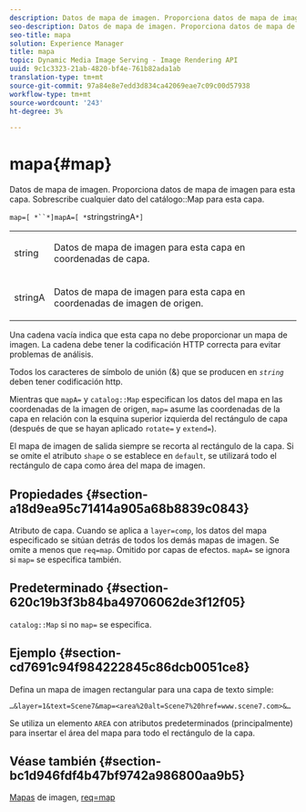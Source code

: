```yaml
---
description: Datos de mapa de imagen. Proporciona datos de mapa de imagen para esta capa. Sobrescribe cualquier dato del mapa del catálogo para esta capa.
seo-description: Datos de mapa de imagen. Proporciona datos de mapa de imagen para esta capa. Sobrescribe cualquier dato del mapa del catálogo para esta capa.
seo-title: mapa
solution: Experience Manager
title: mapa
topic: Dynamic Media Image Serving - Image Rendering API
uuid: 9c1c3323-21ab-4820-bf4e-761b82ada1ab
translation-type: tm+mt
source-git-commit: 97a84e8e7edd3d834ca42069eae7c09c00d57938
workflow-type: tm+mt
source-wordcount: '243'
ht-degree: 3%

---
```



# mapa{#map}

Datos de mapa de imagen. Proporciona datos de mapa de imagen para esta capa. Sobrescribe cualquier dato del catálogo::Map para esta capa.

`map=[ *``*]mapA=[ *`stringstringA`*]`

<table id="simpletable_2E32B25D5F6246A18A8AF817903877ED"> 
 <tr class="strow"> 
  <td class="stentry"> <p><span class="codeph"> <span class="varname"> string</span></span> </p></td> 
  <td class="stentry"> <p>Datos de mapa de imagen para esta capa en coordenadas de capa. </p></td> 
 </tr> 
 <tr class="strow"> 
  <td class="stentry"> <p><span class="codeph"> <span class="varname"> stringA</span></span> </p></td> 
  <td class="stentry"> <p>Datos de mapa de imagen para esta capa en coordenadas de imagen de origen. </p></td> 
 </tr> 
</table>

Una cadena vacía indica que esta capa no debe proporcionar un mapa de imagen. La cadena debe tener la codificación HTTP correcta para evitar problemas de análisis.

Todos los caracteres de símbolo de unión (&amp;) que se producen en *`string`* deben tener codificación http.

Mientras que `mapA=` y `catalog::Map` especifican los datos del mapa en las coordenadas de la imagen de origen, `map=` asume las coordenadas de la capa en relación con la esquina superior izquierda del rectángulo de capa (después de que se hayan aplicado `rotate=` y `extend=`).

El mapa de imagen de salida siempre se recorta al rectángulo de la capa. Si se omite el atributo `shape` o se establece en `default`, se utilizará todo el rectángulo de capa como área del mapa de imagen.

## Propiedades {#section-a18d9ea95c71414a905a68b8839c0843}

Atributo de capa. Cuando se aplica a `layer=comp`, los datos del mapa especificado se sitúan detrás de todos los demás mapas de imagen. Se omite a menos que `req=map`. Omitido por capas de efectos. `mapA=` se ignora si  `map=` se especifica también.

## Predeterminado {#section-620c19b3f3b84ba49706062de3f12f05}

`catalog::Map` si no  `map=` se especifica.

## Ejemplo {#section-cd7691c94f984222845c86dcb0051ce8}

Defina un mapa de imagen rectangular para una capa de texto simple:

`…&layer=1&text=Scene7&map=<area%20alt=Scene7%20href=www.scene7.com>&…`

Se utiliza un elemento `AREA` con atributos predeterminados (principalmente) para insertar el área del mapa para todo el rectángulo de la capa.

## Véase también {#section-bc1d946fdf4b47bf9742a986800aa9b5}

[Mapas](../../../../../is-api/http-ref/image-serving-api-ref/c-http-protocol-reference/c-syntax-and-features/r-image-maps.md#reference-ff7d1bac2a064104b0c508a81316fdab) de imagen,  [req=map](../../../../../is-api/http-ref/image-serving-api-ref/c-http-protocol-reference/c-command-reference/r-req/r-req.md#reference-907cdb4a97034db7ad94695f25552e76)
